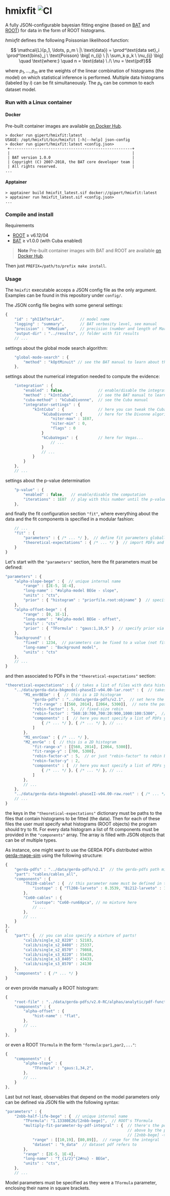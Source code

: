 # hmixfit ![CI](https://github.com/gipert/hmixfit/workflows/CI/badge.svg)

A fully JSON-configurable bayesian fitting engine (based on
[BAT](https://github.com/bat/bat) and
[ROOT](https://github.com/root-project/root)) for data in the form of ROOT
histograms.

*hmixfit* defines the following Poissonian likelihood function:

```math
  \mathcal{L}(p_1, \ldots, p_m \ |\ \text{data}) =
  \prod^\text{data set}_i \prod^\text{bins}_j \ \text{Poisson} \big[ n_{ij} \ |\ \sum_k p_k \ \nu_{ij} \big] \quad
  \text{where:} \quad n = \text{data} \ /\ \nu = \text{pdf}
```

where $p_1, \ldots, p_m$ are the weights of the linear combination of histograms (the model) on which statistical inference is performed.
Multiple data histograms (labeled by $i$) can be fit simultaneously. The $p_k$ can be common to each dataset model.

### Run with a Linux container

#### Docker

Pre-built container images are available [on Docker Hub](https://hub.docker.com/repository/docker/gipert/hmixfit).

```console
> docker run gipert/hmixfit:latest
USAGE: /opt/hmixfit/bin/hmixfit [-h|--help] json-config
> docker run gipert/hmixfit:latest <config.json>
 +------------------------------------------------------+
 |                                                      |
 | BAT version 1.0.0                                    |
 | Copyright (C) 2007-2018, the BAT core developer team |
 | All rights reserved.                                 |
...
```

#### Apptainer

```console
> apptainer build hmixfit_latest.sif docker://gipert/hmixfit:latest
> apptainer run hmixfit_latest.sif <config.json>
...
```

### Compile and install

Requirements
 - [ROOT](https://github.com/root-project/root) ≥ v6.12/04
 - [BAT](https://github.com/bat/bat) ≥ v1.0.0 (with Cuba enabled)

> **Note**
> Pre-built container images with BAT and ROOT are available [on Docker Hub](https://hub.docker.com/repository/docker/gipert/bat/).

Then just `PREFIX=/path/to/prefix make install`.

### Usage

The `hmixfit` executable acceps a JSON config file as the only argument.
Examples can be found in this repository under `config/`.

The JSON config file begins with some general settings:
```js
{
    "id" : "phIIAfterLAr",       // model name
    "logging" : "summary",       // BAT verbosity level, see manual
    "precision" : "kMedium",     // precision (number and length of Markov chains), see BAT manual
    "output-dir" : "../results", // folder with fit results
    // ...
```
settings about the global mode search algorithm:
```js
    "global-mode-search" : {
        "method" : "kOptMinuit" // see the BAT manual to learn about the other algorithms
    },
```
settings about the numerical integration needed to compute the evidence:
```js
    "integration" : {
        "enabled" : false,               // enable/disable the integration step
        "method" : "kIntCuba",           // see the BAT manual to learn about the other algorithms
        "cuba-method" : "kCubaDivonne",  // see the Cuba manual
        "integrator-settings" : {
            "kIntCuba" : {               // here you can tweak the Cuba integration settings
                "kCubaDivonne" : {       // here for the Divonne algorithm
                    "niter-max" : 1E07,
                    "niter-min" : 0,
                    "flags" : 0
                }
                "kCubaVegas" : {         // here for Vegas...
                    // ...
                }
                // ...
            }
        }
    },
    // ...
```
settings about the p-value determination
```js
    "p-value" : {
        "enabled" : false,   // enable/disable the computation
        "iterations" : 1E07  // play with this number until the p-value is stable
    },
```
and finally the fit configuration section `"fit"`, where everything about the data and
the fit components is specified in a modular fashion:
```js
    // ...
    "fit" : {
        "parameters" : { /* ... */ },  // define fit parameters globally
        "theoretical-expectations" : { /* ... */ }  // import PDFs and associated parameters
    }
}
```
Let's start with the `"parameters"` section, here the fit parameters must be defined:
```js
"parameters" : {
    "alpha-slope-bege" : {  // unique internal name
        "range" : [2E-5, 1E-4],
        "long-name" : "#alpha-model BEGe - slope",
        "units" : "cts",
        "prior" : { "histogram" : "priorfile.root:objname" }  // specify prior via external TH1
    },
    "alpha-offset-bege" : {
        "range" : [0, 1E-1],
        "long-name" : "#alpha-model BEGe - offset",
        "units" : "cts"
        "prior" : { "TFormula" : "gaus:1,10,5" }  // specify prior via TFormula
    },
    "background" : {
        "fixed" : 1234,  // parameters can be fixed to a value (not fit parameters anymore)
        "long-name" : "Background model",
        "units" : "cts"
    },
    // ...
}
```
and then associated to PDFs in the `"theoretical-expectations"` section:
```js
"theoretical-expectations" : { // takes a list of files with data histograms
    "../data/gerda-data-bkgmodel-phaseII-v04.00-lar.root" : {  // takes a list of object names in the file
        "M1_enrBEGe" : {  // this is a 1D histogram
            "gerda-pdfs" : "../data/gerda-pdfs/v2.1",  // set here the path to the gerda-pdfs, if you want
            "fit-range" : [[560, 2014], [2064, 5300]],  // note the possibility to skip regions
            "rebin-factor" : 5,  // fixed-size rebin
            "rebin-factor" : "560:10:700,700:20:900,1000:100:5300",  // support for variable binning!
            "components" : [  // here you must specify a list of PDFs you want to use
                { /* ... */ }, { /* ... */ }, // ...
            ]
        },
        "M1_enrCoax" : { /* ... */ },
        "M2_enrGe" : {  // this is a 2D histogram
            "fit-range-x" : [[560, 2014], [2064, 5300]],
            "fit-range-y" : [700, 5300],
            "rebin-factor-x" : 5,  // or just "rebin-factor" to rebin both axes
            "rebin-factor-y" : 2,
            "components" : [  // here you must specify a list of PDFs you want to use
                { /* ... */ }, { /* ... */ }, // ...
            ]
        },
        // ...
    },
    "../data/gerda-data-bkgmodel-phaseII-v04.00-raw.root" : { /* ... */ }
    // ...
}
```
the keys in the `"theoretical-expectations"` dictionary must be paths to the
files that contain histograms to be fitted (the data). Then for each of these
files the user must specify what histograms (ROOT objects) the program should
try to fit. For every data histogram a list of fit components must be provided
in the `"components"` array. The array is filled with JSON objects that can be
of multiple types.

As instance, one might want to use the GERDA PDFs distributed within
[gerda-mage-sim](https://github.com/mppmu/gerda-mage-sim) using the following
structure:
```js
{
    "gerda-pdfs" : "../data/gerda-pdfs/v2.1"  // the gerda-pdfs path might be set here to override the global one
    "part": "cables/cables_all",
    "components" : {
        "Th228-cables" : {  // this parameter name must be defined in the "parameters" section!
            "isotope" : { "Tl208-larveto" : 0.3539, "Bi212-larveto" : 1 },  // specify a mixture of isotopes
        },
        "Co60-cables" : {
            "isotope": "Co60-run68pca", // no mixture here
            // ...
        },
        // ...
    }
},
{
    "part": {  // you can also specify a mixture of parts!
        "calib/single_s2_8220" : 52183,
        "calib/single_s2_8408" : 25337,
        "calib/single_s2_8570" : 79868,
        "calib/single_s3_8220" : 55438,
        "calib/single_s3_8405" : 43433,
        "calib/single_s3_8570" : 24130
    },
    "components" : { /* ... */ }
}
```
or even provide manually a ROOT histogram:
```js
{
    "root-file" : "../data/gerda-pdfs/v2.0-RC/alphas/analytic/pdf-functions.root",
    "components" : {
        "alpha-offset" : {
            "hist-name" : "flat",
        },
        // ...
    }
},
```
or even a ROOT `TFormula` in the form `"formula:par1,par2,..."`:
```js
{
    "components" : {
        "alpha-slope" : {
            "TFormula" : "gaus:1,34,2",
        },
        // ...
    }
},
```
Last but not least, observables that depend on the model parameters only can be
defined via JSON file with the following syntax:
```js
"parameters" : {
    "2nbb-half-life-bege" : {  // unique internal name
        "TFormula": "1.13380E26/[2nbb-bege]",  // ROOT's TFormula
        "multiply-fit-parameter-by-pdf-integral" : {  // there's the possibility to multiply each parameter
                                                      // above by the pdf integral in a range:
                                                      // [2nbb-bege] -> ([2nbb-bege]*Int)
            "range" : [[10,19], [80,89]],  // range for the integral
            "dataset" : "h_data"  // dataset pdf refers to
        },
        "range" : [2E-5, 1E-4],
        "long-name" : "T_{1/2}^{2#nu} - BEGe",
        "units" : "cts",
    },
    // ...
```
Model parameters must be specified as they were a `TFormula` parameter,
enclosing their name in square brackets.
